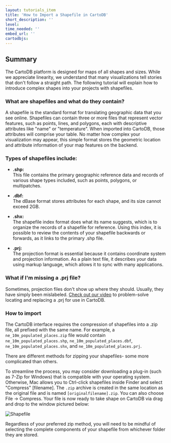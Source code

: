```yaml
---
layout: tutorials_item
title: 'How to Import a Shapefile in CartoDB'
short_description: ''
level: 
time_needed: ''
embed_url: ''
cartodbjs: 
---
```


## Summary

The CartoDB platform is designed for maps of all shapes and sizes. While we appreciate linearity, we understand that many visualizations tell stories that don't follow a straight path. The following tutorial will explain how to introduce complex shapes into your projects with shapefiles.

### What are shapefiles and what do they contain?

A shapefile is the standard format for translating geographic data that you see online. Shapefiles can contain three or more files that represent vector features, such as points, lines, and polygons, each with descriptive attributes like "name" or "temperature". When imported into CartoDB, those attributes will comprise your table. No matter how complex your visualization may appear, this simple format stores the geometric location and attribute information of your map features on the backend.

### Types of shapefiles include:

- **.shp:**  
  This file contains the primary geographic reference data and records of various shape types included, such as points, polygons, or multipatches.

- **.dbf:**  
  The dBase format stores attributes for each shape, and its size cannot exceed 2GB.

- **.shx:**  
  The shapefile index format does what its name suggests, which is to organize the records of a shapefile for reference. Using this index, it is possible to review the contents of your shapefile backwards or forwards, as it links to the primary .shp file.

- **.prj:**  
  The projection format is essential because it contains coordinate system and projection information. As a plain text file, it describes your data using markup language, which allows it to sync with many applications.

### What if I'm missing a .prj file?

Sometimes, projection files don't show up where they should. Usually, they have simply been mislabeled. [Check out our video](http://vimeo.com/100105202) to problem-solve locating and replacing a .prj for use in CartoDB.

### How to import

The CartoDB interface requires the compression of shapefiles into a .zip file, all prefixed with the same name. For example, a `ne_10m_populated_places.zip` file would contain `ne_10m_populated_places.shp`, `ne_10m_populated_places.dbf`, `ne_10m_populated_places.shx`, and `ne_10m_populated_places.prj`.

There are different methods for zipping your shapefiles- some more complicated than others.

To streamline the process, you may consider downloading a plug-in (such as 7-Zip for Windows) that is compatible with your operating system. Otherwise, Mac allows you to Ctrl-click shapefiles inside Finder and select "Compress" [filename]. The `.zip` archive is created in the same location as the original file and is named `[originalfilename].zip`. You can also choose File → Compress. Your file is now ready to take shape on CartoDB via drag and drop to the window pictured below:

<p class="wrap-border"><img src="{{ '/img/layout/tutorials/import_shapefile_in_cartodb/img1.png' | prepend: site.baseurl }}" alt="Shapefile" /></p>

Regardless of your preferred zip method, you will need to be mindful of selecting the complete components of your shapefile from whichever folder they are stored.
